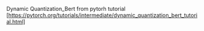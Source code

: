 Dynamic Quantization_Bert from pytorh tutorial [https://pytorch.org/tutorials/intermediate/dynamic_quantization_bert_tutorial.html]